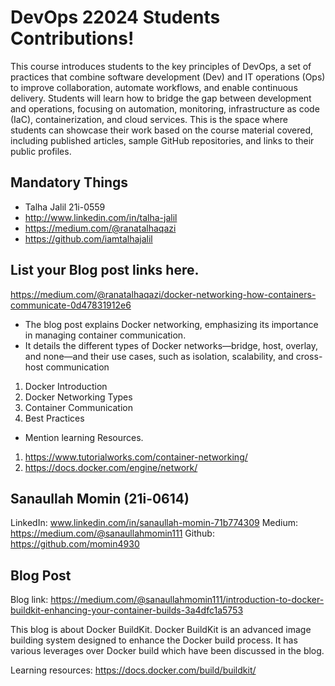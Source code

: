 # DevOps 22024 Students Contributions! 

This course introduces students to the key principles of DevOps, a set of practices that combine software development (Dev) and IT operations (Ops) to improve collaboration, automate workflows, and enable continuous delivery. Students will learn how to bridge the gap between development and operations, focusing on automation, monitoring, infrastructure as code (IaC), containerization, and cloud services. This is the space where students can showcase their work based on the course material covered, including published articles, sample GitHub repositories, and links to their public profiles.

## Mandatory Things
- Talha Jalil 21i-0559
- http://www.linkedin.com/in/talha-jalil
- https://medium.com/@ranatalhaqazi
- https://github.com/iamtalhajalil

## List your Blog post links here.
https://medium.com/@ranatalhaqazi/docker-networking-how-containers-communicate-0d47831912e6
- The blog post explains Docker networking, emphasizing its importance in managing container communication.
- It details the different types of Docker networks—bridge, host, overlay, and none—and their use cases, such as isolation, scalability, and cross-host communication
1. Docker Introduction  
2. Docker Networking Types 
3. Container Communication 
4. Best Practices
- Mention learning Resources.
1. https://www.tutorialworks.com/container-networking/
2. https://docs.docker.com/engine/network/

## Sanaullah Momin (21i-0614)

LinkedIn: www.linkedin.com/in/sanaullah-momin-71b774309
Medium: https://medium.com/@sanaullahmomin111
Github: https://github.com/momin4930

## Blog Post
Blog link: https://medium.com/@sanaullahmomin111/introduction-to-docker-buildkit-enhancing-your-container-builds-3a4dfc1a5753

This blog is about Docker BuildKit. Docker BuildKit is an advanced image building system designed to enhance the Docker build process. It has various leverages over Docker build which have been discussed in the blog.

Learning resources: https://docs.docker.com/build/buildkit/

